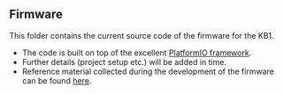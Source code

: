 ## Firmware

This folder contains the current source code of the firmware for the KB1. 

* The code is built on top of the excellent [PlatformIO framework](https://platformio.org).
* Further details (project setup etc.) will be added in time.
* Reference material collected during the development of the firmware can be found [here](../references/firmware).

